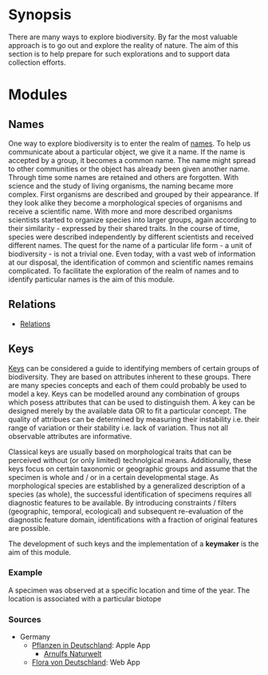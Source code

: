 <!-- TITLE: Exploration -->
<!-- SUBTITLE: A quick summary of Exploration -->

# Synopsis
There are many ways to explore biodiversity. By far the most valuable approach is to go out and explore the reality of nature. The aim of this section is to help prepare for such explorations and to support data collection efforts.

# Modules
## Names
One way to explore biodiversity is to enter the realm of [names](/a-part-of-nature/exploration/names). To help us communicate about a particular object, we give it a name. If the name is accepted by a group, it becomes a common name. The name might spread to other communities or the object has already been given another name. Through time some names are retained and others are forgotten. With science and the study of living organisms, the naming became more complex. First organisms are described and grouped by their appearance. If they look alike they become a morphological species of organisms and receive a scientific name. With more and more described organisms scientists started to organize species into larger groups, again according to their similarity - expressed by their shared traits. In the course of time, species were described independently by different scientists and received different names. The quest for the name of a particular life form - a unit of biodiversity - is not a trivial one. Even today, with a vast web of information at our disposal, the identification of common and scientific names remains complicated. To facilitate the exploration of the realm of names and to identify particular names is the aim of this module.
## Relations
* [Relations](/a-part-of-nature/exploration/relations)
## Keys
[Keys](/a-part-of-nature/exploration/keys) can be considered a guide to identifying members of certain groups of biodiversity. They are based on attributes inherent to these groups. There are many species concepts and each of them could probably be used to model a key. Keys can be modelled around any combination of groups which posess attributes that can be used to distinguish them. A key can be designed merely by the available data OR to fit a particular concept. The quality of attribues can be determined by measuring their instability i.e. their range of variation or their stability i.e. lack of variation. Thus not all observable attributes are informative. 

Classical keys are usually based on morphological traits that can be perceived without (or only limited) technolgical means. Additionally, these keys focus on certain taxonomic or geographic groups and assume that the specimen is whole and / or in a certain developmental stage. As morphological species are established by a generalized description of a species (as whole), the successful identification of specimens requires all diagnostic features to be available. By introducing constraints / filters (geographic, temporal, ecological) and subsequent re-evaluation of the diagnostic feature domain, identifications with a fraction of original features are possible.

The development of such keys and the implementation of a **keymaker** is the aim of this module.
### Example
A specimen was observed at a specific location and time of the year. The location is associated with a particular biotope
### Sources
* Germany
  * [Pflanzen in Deutschland](http://www.pflanzen-bestimmung.de/): Apple App
    * [Arnulfs Naturwelt](http://arnulfs-naturwelt.de/)
  * [Flora von Deutschland](http://www.blumeninschwaben.de/): Web App



